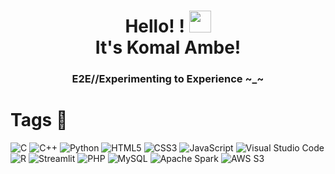 <!--- 👋 Hi, I’m @Am-K8
- 👀 I’m interested in learning new skills in Computer Science especially in AI&@ML
- 🌱 I’m currently learning Python, Web Dev!
- 💞️ I’m looking to collaborate on projects that use Web Dev.
- 📫 Reach me on https://www.linkedin.com/in/komalambe1836
--->

<h1 align="center"> Hello! ! <img src="https://github.com/TheDudeThatCode/TheDudeThatCode/blob/master/Assets/Hi.gif" width="35px"><br>It's Komal Ambe! </br>
</h1>
<p align="center">

<a href="https://www.linkedin.com/in/komalambe1836"></a>

<h3 align="center">
    E2E//Experimenting to Experience ~_~
</h3>


# Tags 📌
![C](https://img.shields.io/badge/c-%2300599C.svg?style=for-the-badge&logo=c%2B%2B&logoColor=white)
![C++](https://img.shields.io/badge/c++-%2300599C.svg?style=for-the-badge&logo=c%2B%2B&logoColor=white)
![Python](https://img.shields.io/badge/python-3670A0?style=for-the-badge&logo=python&logoColor=ffdd54)
![HTML5](https://img.shields.io/badge/html5-%23E34F26.svg?style=for-the-badge&logo=html5&logoColor=white)
![CSS3](https://img.shields.io/badge/css3-%231572B6.svg?style=for-the-badge&logo=css3&logoColor=white)
![JavaScript](https://img.shields.io/badge/javascript-%23323330.svg?style=for-the-badge&logo=javascript&logoColor=%23F7DF1E)
![Visual Studio Code](https://img.shields.io/badge/Visual%20Studio%20Code-0078d7.svg?style=for-the-badge&logo=visual-studio-code&logoColor=white)
![R](https://img.shields.io/badge/R-276DC3?style=for-the-badge&logo=r&logoColor=white)
![Streamlit](https://img.shields.io/badge/Streamlit-FF4B4B?style=for-the-badge&logo=streamlit&logoColor=white)
![PHP](https://img.shields.io/badge/PHP-777BB4?style=for-the-badge&logo=php&logoColor=white)
![MySQL](https://img.shields.io/badge/MySQL-4479A1?style=for-the-badge&logo=mysql&logoColor=white)
![Apache Spark](https://img.shields.io/badge/Apache%20Spark-E25A1C?style=for-the-badge&logo=apachespark&logoColor=white)
![AWS S3](https://img.shields.io/badge/Amazon%20S3-569A31?style=for-the-badge&logo=amazons3&logoColor=white)





